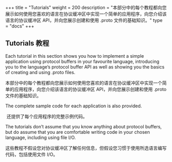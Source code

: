 

+++
title = "Tutorials"
weight = 200
description = "本部分中的每个教程都向您展示如何使用您喜欢的语言在协议缓冲区中实现一个简单的应用程序，向您介绍该语言的协议缓冲区 API，并向您展示创建和使用 .proto 文件的基础知识。"
type = "docs"
+++

## Tutorials 教程

Each tutorial in this section shows you how to implement a simple application using protocol buffers in your favourite language, introducing you to the language’s protocol buffer API as well as showing you the basics of creating and using .proto files.

​	本部分中的每个教程都向您展示如何使用您喜欢的语言在协议缓冲区中实现一个简单的应用程序，向您介绍该语言的协议缓冲区 API，并向您展示创建和使用 .proto 文件的基础知识。



The complete sample code for each application is also provided.

​	还提供了每个应用程序的完整示例代码。

The tutorials don’t assume that you know anything about protocol buffers, but do assume that you are comfortable writing code in your chosen language, including using file I/O.

​	这些教程不假设您对协议缓冲区了解任何信息，但假设您习惯于使用所选语言编写代码，包括使用文件 I/O。
